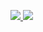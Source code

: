 [
<img src="https://github-readme-stats.vercel.app/api?username=LeptoFlare&theme=graywhite&bg_color=0,a8ddb5,7bccc4,4eb3d3&count_private=true&show_icons=true&line_height=20&hide_border=true"/>
<img src="https://github-readme-stats.vercel.app/api/top-langs/?username=LeptoFlare&theme=graywhite&bg_color=0,4eb3d3,0868AC&layout=compact&card_width=250&hide_border=true"/>
](https://lepto.tech)
